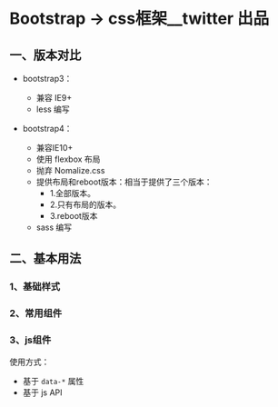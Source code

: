 # Bootstrap -> css框架__twitter 出品

## 一、版本对比

- bootstrap3：

  - 兼容 IE9+
  - less 编写

- bootstrap4：

  + 兼容IE10+
  + 使用 flexbox 布局
  + 抛弃 Nomalize.css
  + 提供布局和reboot版本：相当于提供了三个版本：
    * 1.全部版本。
    * 2.只有布局的版本。
    * 3.reboot版本
  + sass 编写

  

## 二、基本用法

### 1、基础样式



### 2、常用组件



### 3、js组件

使用方式：

- 基于 `data-*` 属性
- 基于 js API
